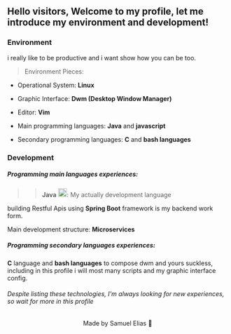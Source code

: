 ## Hello visitors, Welcome to my profile, let me introduce my environment and development!

### Environment
i really like to be productive and i want show how you can be too.

> Environment Pieces:

-    Operational System: <b>Linux</b>

-    Graphic Interface: <b>Dwm (Desktop Window Manager)</b>

-    Editor: <b>Vim</b> 

-    Main programming languages: <b>Java</b> and <b>javascript</b>

-    Secondary programming languages: <b>C</b> and <b>bash languages</b>


### Development

##### Programming main languages experiences:

>> <b>Java</b>  <img src="https://cdn.iconscout.com/icon/free/png-256/java-43-569305.png" width="20">:
My actually development language

building Restful Apis using <b>Spring Boot</b> framework is my backend work form.

Main development structure: <b>Microservices</b>

##### Programming secondary languages experiences: 

<b>C</b> language and <b>bash languages</b> to compose dwm and yours suckless,
including in this profile i will most many scripts and my graphic interface config.

###### Despite listing these technologies, I'm always looking for new experiences, so wait for more in this profile

<p align="center">Made by Samuel Elias 💜</p>
